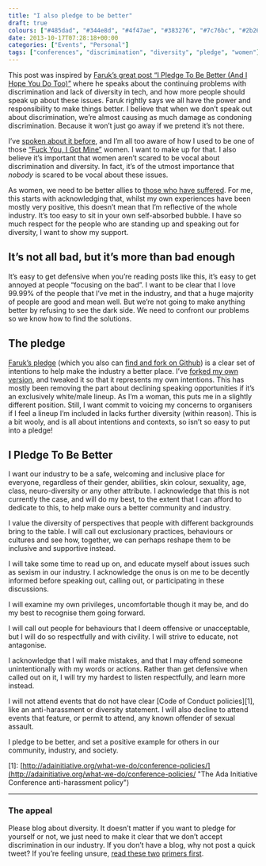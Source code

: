 ```yaml
---
title: "I also pledge to be better"
draft: true
colours: ["#485dad", "#344e8d", "#4f47ae", "#383276", "#7c76bc", "#2b266e", "#3862c7"]
date: 2013-10-17T07:28:18+00:00
categories: ["Events", "Personal"]
tags: ["conferences", "discrimination", "diversity", "pledge", "women"]
---
```


This post was inspired by [Faruk’s great post “I Pledge To Be Better (And I Hope You Do Too)”](http://farukat.es/journal/2013/10/698-i-pledge-be-better-and-i-hope-you-do-too) where he speaks about the continuing problems with discrimination and lack of diversity in tech, and how more people should speak up about these issues. Faruk rightly says we all have the power and responsibility to make things better. I believe that when we don’t speak out about discrimination, we’re almost causing as much damage as condoning discrimination. Because it won’t just go away if we pretend it’s not there.

I’ve [spoken about it before](/women-and-conferences/ "Women and conferences"), and I’m all too aware of how I used to be one of those [“Fuck You, I Got Mine”](https://medium.com/about-work/e82b7ca7de03 "Fantastic post by @Shanley about women in tech for the patriarchy") women. I want to make up for that. I also believe it’s important that women aren’t scared to be vocal about discrimination and diversity. In fact, it’s of the utmost importance that *nobody* is scared to be vocal about these issues.

As women, we need to be better allies to [those who have suffered](http://blogjustine.wordpress.com/2013/10/12/because-it-needs-to-be-said/). For me, this starts with acknowledging that, whilst my own experiences have been mostly very positive, this doesn’t mean that I’m reflective of the whole industry. It’s too easy to sit in your own self-absorbed bubble. I have so much respect for the people who are standing up and speaking out for diversity, I want to show my support.

## It’s not all bad, but it’s more than bad enough

It’s easy to get defensive when you’re reading posts like this, it’s easy to get annoyed at people “focusing on the bad”. I want to be clear that I love 99.99% of the people that I’ve met in the industry, and that a huge majority of people are good and mean well. But we’re not going to make anything better by refusing to see the dark side. We need to confront our problems so we know how to find the solutions.

## The pledge

[Faruk’s pledge](http://farukat.es/journal/2013/10/698-i-pledge-be-better-and-i-hope-you-do-too#pledge) (which you also can [find and fork on Github](https://gist.github.com/KuraFire/7002725)) is a clear set of intentions to help make the industry a better place. I’ve [forked my own version](https://gist.github.com/laurakalbag/7013814), and tweaked it so that it represents my own intentions. This has mostly been removing the part about declining speaking opportunities if it’s an exclusively white/male lineup. As I’m a woman, this puts me in a slightly different position. Still, I want commit to voicing my concerns to organisers if I feel a lineup I’m included in lacks further diversity (within reason). This is a bit wooly, and is all about intentions and contexts, so isn’t so easy to put into a pledge!

## I Pledge To Be Better

I want our industry to be a safe, welcoming and inclusive place for everyone, regardless of their gender, abilities, skin colour, sexuality, age, class, neuro-diversity or any other attribute. I acknowledge that this is not currently the case, and will do my best, to the extent that I can afford to dedicate to this, to help make ours a better community and industry.

I value the diversity of perspectives that people with different backgrounds bring to the table. I will call out exclusionary practices, behaviours or cultures and see how, together, we can perhaps reshape them to be inclusive and supportive instead.

I will take some time to read up on, and educate myself about issues such as sexism in our industry. I acknowledge the onus is on me to be decently informed before speaking out, calling out, or participating in these discussions.

I will examine my own privileges, uncomfortable though it may be, and do my best to recognise them going forward.

I will call out people for behaviours that I deem offensive or unacceptable, but I will do so respectfully and with civility. I will strive to educate, not antagonise.

I acknowledge that I will make mistakes, and that I may offend someone unintentionally with my words or actions. Rather than get defensive when called out on it, I will try my hardest to listen respectfully, and learn more instead.

I will not attend events that do not have clear [Code of Conduct policies][1], like an anti-harassment or diversity statement. I will also decline to attend events that feature, or permit to attend, any known offender of sexual assault.

I pledge to be better, and set a positive example for others in our community, industry, and society.

[1]: [http://adainitiative.org/what-we-do/conference-policies/](http://adainitiative.org/what-we-do/conference-policies/ "The Ada Initiative Conference anti-harassment policy")

---

### The appeal

Please blog about diversity. It doesn’t matter if you want to pledge for yourself or not, we just need to make it clear that we don’t accept discrimination in our industry. If you don’t have a blog, why not post a quick tweet? If you’re feeling unsure, [read these two](http://farukat.es/journal/2013/09/696-primer-sexism-tech) [primers first](http://aralbalkan.com/notes/on-false-dichotomies-and-diversity/).

	